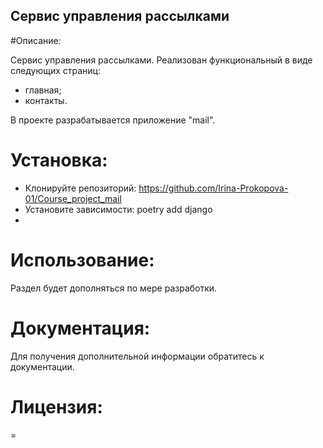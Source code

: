 ## Cервис управления рассылками

#Описание:

Cервис управления рассылками. Реализован функциональный в виде следующих страниц:

* главная;
* контакты.

В проекте разрабатывается приложение "mail".

# Установка:

* Клонируйте репозиторий:
https://github.com/Irina-Prokopova-01/Course_project_mail
* Установите зависимости:
poetry add django
* 
# Использование:

Раздел будет дополняться по мере разработки.

# Документация:

Для получения дополнительной информации обратитесь к документации.

# Лицензия:
=